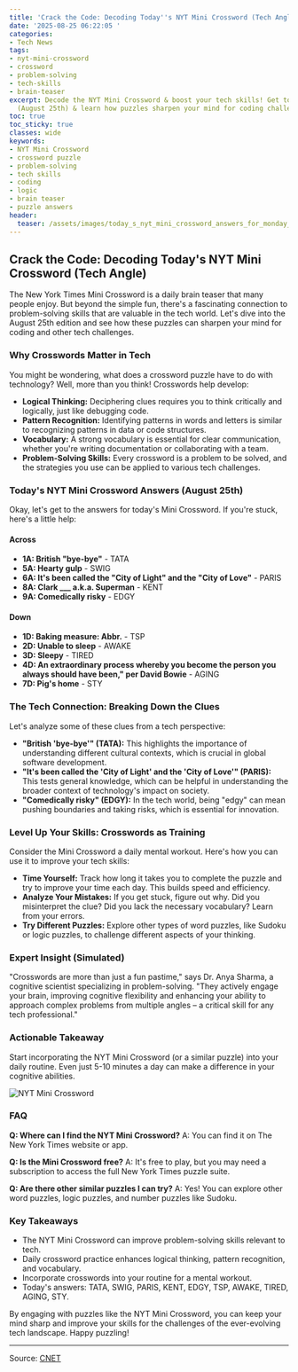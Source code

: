 ```yaml
---
title: 'Crack the Code: Decoding Today''s NYT Mini Crossword (Tech Angle)'
date: '2025-08-25 06:22:05 '
categories:
- Tech News
tags:
- nyt-mini-crossword
- crossword
- problem-solving
- tech-skills
- brain-teaser
excerpt: Decode the NYT Mini Crossword & boost your tech skills! Get today's answers
  (August 25th) & learn how puzzles sharpen your mind for coding challenges.
toc: true
toc_sticky: true
classes: wide
keywords:
- NYT Mini Crossword
- crossword puzzle
- problem-solving
- tech skills
- coding
- logic
- brain teaser
- puzzle answers
header:
  teaser: /assets/images/today_s_nyt_mini_crossword_answers_for_monday__aug_20250825062205.jpg
---
```


## Crack the Code: Decoding Today's NYT Mini Crossword (Tech Angle)

The New York Times Mini Crossword is a daily brain teaser that many people enjoy. But beyond the simple fun, there's a fascinating connection to problem-solving skills that are valuable in the tech world. Let's dive into the August 25th edition and see how these puzzles can sharpen your mind for coding and other tech challenges.

### Why Crosswords Matter in Tech

You might be wondering, what does a crossword puzzle have to do with technology? Well, more than you think! Crosswords help develop:

*   **Logical Thinking:** Deciphering clues requires you to think critically and logically, just like debugging code.
*   **Pattern Recognition:** Identifying patterns in words and letters is similar to recognizing patterns in data or code structures.
*   **Vocabulary:** A strong vocabulary is essential for clear communication, whether you're writing documentation or collaborating with a team.
*   **Problem-Solving Skills:** Every crossword is a problem to be solved, and the strategies you use can be applied to various tech challenges.

### Today's NYT Mini Crossword Answers (August 25th)

Okay, let's get to the answers for today's Mini Crossword. If you're stuck, here's a little help:

#### Across

*   **1A: British "bye-bye"** - TATA
*   **5A: Hearty gulp** - SWIG
*   **6A: It's been called the "City of Light" and the "City of Love"** - PARIS
*   **8A: Clark ___ a.k.a. Superman** - KENT
*   **9A: Comedically risky** - EDGY

#### Down

*   **1D: Baking measure: Abbr.** - TSP
*   **2D: Unable to sleep** - AWAKE
*   **3D: Sleepy** - TIRED
*   **4D: An extraordinary process whereby you become the person you always should have been," per David Bowie** - AGING
*   **7D: Pig's home** - STY

### The Tech Connection: Breaking Down the Clues

Let's analyze some of these clues from a tech perspective:

*   **"British 'bye-bye'" (TATA):** This highlights the importance of understanding different cultural contexts, which is crucial in global software development.
*   **"It's been called the 'City of Light' and the 'City of Love'" (PARIS):** This tests general knowledge, which can be helpful in understanding the broader context of technology's impact on society.
*   **"Comedically risky" (EDGY):** In the tech world, being "edgy" can mean pushing boundaries and taking risks, which is essential for innovation.

### Level Up Your Skills: Crosswords as Training

Consider the Mini Crossword a daily mental workout. Here's how you can use it to improve your tech skills:

*   **Time Yourself:** Track how long it takes you to complete the puzzle and try to improve your time each day. This builds speed and efficiency.
*   **Analyze Your Mistakes:** If you get stuck, figure out why. Did you misinterpret the clue? Did you lack the necessary vocabulary? Learn from your errors.
*   **Try Different Puzzles:** Explore other types of word puzzles, like Sudoku or logic puzzles, to challenge different aspects of your thinking.

### Expert Insight (Simulated)

"Crosswords are more than just a fun pastime," says Dr. Anya Sharma, a cognitive scientist specializing in problem-solving. "They actively engage your brain, improving cognitive flexibility and enhancing your ability to approach complex problems from multiple angles – a critical skill for any tech professional."

### Actionable Takeaway

Start incorporating the NYT Mini Crossword (or a similar puzzle) into your daily routine. Even just 5-10 minutes a day can make a difference in your cognitive abilities.

![NYT Mini Crossword](https://www.cnet.com/a/img/resize/16d2290ea5c9dc928db9624c275de45ff920b828/hub/2024/07/25/50d61b9b-1c76-4678-9a92-f6eca531f4a8/nyt-mini-crossword-234876.jpg?auto=webp&fit=crop&height=614&width=1092)

### FAQ

**Q: Where can I find the NYT Mini Crossword?**
A: You can find it on The New York Times website or app.

**Q: Is the Mini Crossword free?**
A: It's free to play, but you may need a subscription to access the full New York Times puzzle suite.

**Q: Are there other similar puzzles I can try?**
A: Yes! You can explore other word puzzles, logic puzzles, and number puzzles like Sudoku.

### Key Takeaways

*   The NYT Mini Crossword can improve problem-solving skills relevant to tech.
*   Daily crossword practice enhances logical thinking, pattern recognition, and vocabulary.
*   Incorporate crosswords into your routine for a mental workout.
*   Today's answers: TATA, SWIG, PARIS, KENT, EDGY, TSP, AWAKE, TIRED, AGING, STY.

By engaging with puzzles like the NYT Mini Crossword, you can keep your mind sharp and improve your skills for the challenges of the ever-evolving tech landscape. Happy puzzling!

---

Source: [CNET](https://www.cnet.com/tech/gaming/todays-nyt-mini-crossword-answers-for-monday-aug-25/#ftag=CAD590a51e)
